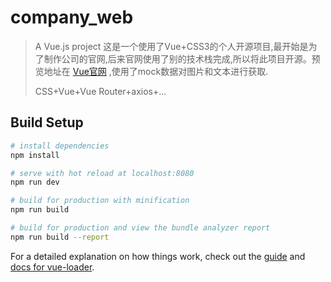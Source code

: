 # company_web

> A Vue.js project
> 这是一个使用了Vue+CSS3的个人开源项目,最开始是为了制作公司的官网,后来官网使用了别的技术栈完成,所以将此项目开源。预览地址在 [Vue官网](http://bt.soaz.xyz/) ,使用了mock数据对图片和文本进行获取.
>
> CSS+Vue+Vue Router+axios+...

## Build Setup

``` bash
# install dependencies
npm install

# serve with hot reload at localhost:8080
npm run dev

# build for production with minification
npm run build

# build for production and view the bundle analyzer report
npm run build --report
```

For a detailed explanation on how things work, check out the [guide](http://vuejs-templates.github.io/webpack/) and [docs for vue-loader](http://vuejs.github.io/vue-loader).
